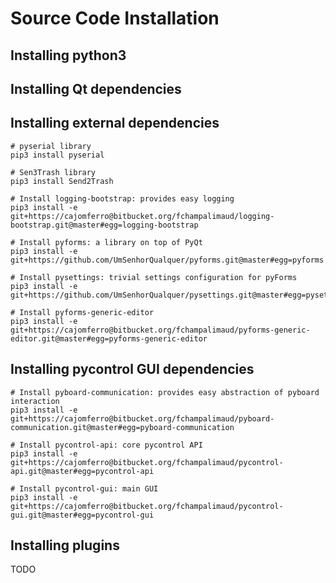 # Source Code Installation

## Installing python3

## Installing Qt dependencies

## Installing external dependencies

	# pyserial library
	pip3 install pyserial

	# Sen3Trash library
	pip3 install Send2Trash

	# Install logging-bootstrap: provides easy logging
	pip3 install -e git+https://cajomferro@bitbucket.org/fchampalimaud/logging-bootstrap.git@master#egg=logging-bootstrap

	# Install pyforms: a library on top of PyQt
	pip3 install -e git+https://github.com/UmSenhorQualquer/pyforms.git@master#egg=pyforms
	
	# Install pysettings: trivial settings configuration for pyForms
	pip3 install -e git+https://github.com/UmSenhorQualquer/pysettings.git@master#egg=pysettings.git
	
	# Install pyforms-generic-editor
	pip3 install -e git+https://cajomferro@bitbucket.org/fchampalimaud/pyforms-generic-editor.git@master#egg=pyforms-generic-editor
	
## Installing pycontrol GUI dependencies

	# Install pyboard-communication: provides easy abstraction of pyboard interaction
	pip3 install -e git+https://cajomferro@bitbucket.org/fchampalimaud/pyboard-communication.git@master#egg=pyboard-communication

	# Install pycontrol-api: core pycontrol API
	pip3 install -e git+https://cajomferro@bitbucket.org/fchampalimaud/pycontrol-api.git@master#egg=pycontrol-api
	
	# Install pycontrol-gui: main GUI
	pip3 install -e git+https://cajomferro@bitbucket.org/fchampalimaud/pycontrol-gui.git@master#egg=pycontrol-gui

## Installing plugins

TODO

